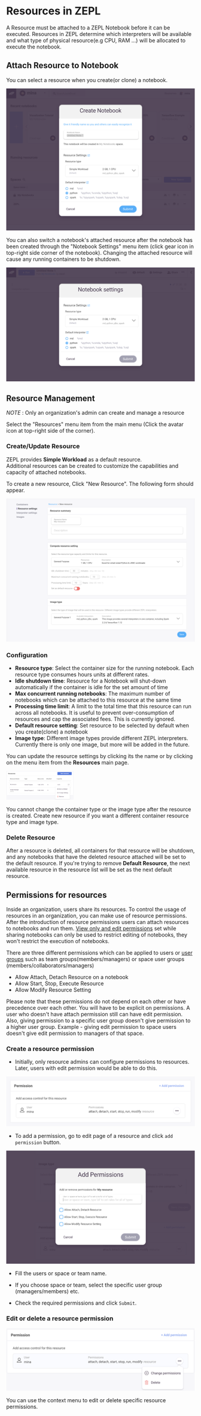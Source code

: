 <h1>Resources in ZEPL</h1>

A Resource must be attached to a ZEPL Notebook before it can be executed.
Resources in ZEPL determine which interpreters will be available and what type of physical resource(e.g CPU, RAM ...) will be allocated to execute the notebook.

## Attach Resource to Notebook

You can select a resource when you create(or clone) a notebook. 

<img src="../../img/create_new_notebook.png" class="image-box big-img" />

You can also switch a notebook's attached resource after the notebook has been created through the "Notebook Settings" menu item (click gear icon in top-right side corner of the notebook).
Changing the attached resource will cause any running containers to be shutdown.

<img src="../../img/notebook_settings.png" class="image-box big-img" />

<br>

## Resource Management
<span class="note-font"> *NOTE* : Only an organization's admin can create and manage a resource  

Select the "Resources" menu item from the main menu (Click the avatar icon at top-right side of the corner).

### Create/Update Resource
ZEPL provides **Simple Workload** as a default resource. <br/>
Additional resources can be created to customize the capabilities and capacity of attached notebooks.

To create a new resource, Click "New Resource". The following form should appear.

<img src="../../img/new_resource.png" width="650px" class="image-box big-img" />

<br>

### Configuration

  - **Resource type**: Select the container size for the running notebook. Each resource type consumes hours units at different rates.
  - **Idle shutdown time**: Resource for a Notebook will shut-down automatically if the container is idle for the set amount of time
  - **Max concurrent running notebooks**: The maximum number of notebooks which can be attached to this resource at the same time
  - **Processing time limit**: A limit to the total time that this resource can run across all notebooks. It is useful to prevent over-consumption of resources and cap the associated fees. This is currently ignored.
  - **Default resource setting**: Set resource to be selected by default when you create(clone) a notebook 
  - **Image type**: Different image types provide different ZEPL interpreters. Currently there is only one image, but more will be added in the future.

You can update the resource settings by clicking its the name or by clicking on the menu item from the **Resources** main page.

<img src="../../img/resource_menu.png" width="180px" class="image-box small-img" />

You cannot change the container type or the image type after the resource is created.
Create new resource if you want a different container resource type and image type.
<br>
### Delete Resource

After a resource is deleted, all containers for that resource will be shutdown, and any notebooks that have the deleted resource attached will be set to the default resource.
If you're trying to remove **Default Resource**, the next available resource in the resource list will be set as the next default resource.

## Permissions for resources

Inside an organization, users share its resources. To control the usage of
resources in an organization, you can make use of resource permissions.
After the introduction of resource permissions users can attach resources
to notebooks and run them. [View only and edit permissions](/guide/sharing_notebooks/#more-about-sharing-options) set while sharing
notebooks can only be used to restrict editing of notebooks, they won't
restrict the execution of notebooks.

There are three different permissions which can be applied to users
or [user groups](/faq/#what-are-the-different-roles-available-in-zepl-what-rights-do-each-have) such as team groups(members/managers) or space user groups
(members/collaborators/managers)

* Allow Attach, Detach Resource on a notebook
* Allow Start, Stop, Execute Resource
* Allow Modify Resource Setting

Please note that these permissions do not depend on each other or have
precedence over each other. You will have to be explicit on permissions.
A user who doesn't have attach permission still can have edit permission.
Also, giving permission to a specific user group doesn't give permission
to a higher user group. Example - giving edit permission to space users
doesn't give edit permission to managers of that space.

### Create a resource permission

* Initially, only resource admins can configure permissions to resources.
Later, users with edit permission would be able to do this.

<img src="../../img/resource-add-permission-button.png" class="image-box middle-img" />

* To add a permission, go to edit page of a resource and click
`add permission` button.

<img src="../../img/resource-permission-popup.png" class="image-box middle-img" />

* Fill the users or space or team name.

* If you choose space or team, select the specific user group
(managers/members) etc.

* Check the required permissions and click `Submit`.

### Edit or delete a resource permission

<img src="../../img/resource-permission-context-menu.png"
  class="image-box middle-img"
/>

You can use the context menu to edit or delete specific resource permissions.
